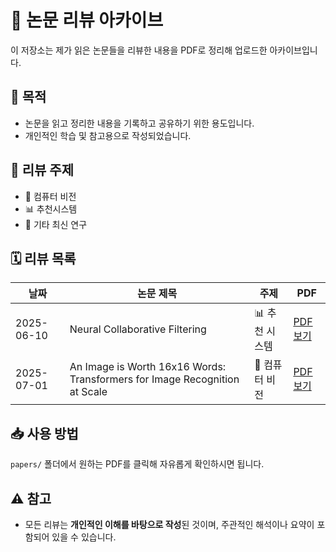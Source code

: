 # 🧠 논문 리뷰 아카이브

이 저장소는 제가 읽은 논문들을 리뷰한 내용을 PDF로 정리해 업로드한 아카이브입니다.

## 📌 목적

- 논문을 읽고 정리한 내용을 기록하고 공유하기 위한 용도입니다.  
- 개인적인 학습 및 참고용으로 작성되었습니다.

## 🧾 리뷰 주제

- 🧠 컴퓨터 비전    
- 📊 추천시스템   
- 🔬 기타 최신 연구  

## 🗓️ 리뷰 목록

| 날짜       | 논문 제목 | 주제 | PDF |
|------------|-----------|------|-----|
| 2025-06-10 | Neural Collaborative Filtering | 📊 추천 시스템 | [PDF 보기](papers/2025-06-10_NCF.pdf) |
| 2025-07-01 | An Image is Worth 16x16 Words: Transformers for Image Recognition at Scale | 🧠 컴퓨터 비전 | [PDF 보기](papers/2025-07-01_ViT.pdf) |



## 📥 사용 방법

`papers/` 폴더에서 원하는 PDF를 클릭해 자유롭게 확인하시면 됩니다.

## ⚠️ 참고

- 모든 리뷰는 **개인적인 이해를 바탕으로 작성**된 것이며, 주관적인 해석이나 요약이 포함되어 있을 수 있습니다.
